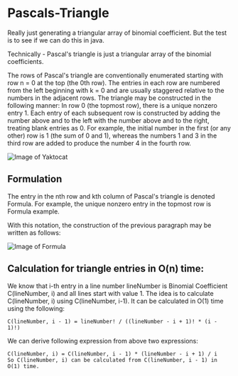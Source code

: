 # Pascals-Triangle
Really just generating a triangular array of binomial coefficient. But the test is to see if we can do this in java. 

Technically - Pascal's triangle is just a triangular array of the binomial coefficients.

The rows of Pascal's triangle are conventionally enumerated starting with row n = 0 at the top (the 0th row). The entries in each row are numbered from the left beginning with k = 0 and are usually staggered relative to the numbers in the adjacent rows. The triangle may be constructed in the following manner: In row 0 (the topmost row), there is a unique nonzero entry 1. Each entry of each subsequent row is constructed by adding the number above and to the left with the number above and to the right, treating blank entries as 0. For example, the initial number in the first (or any other) row is 1 (the sum of 0 and 1), whereas the numbers 1 and 3 in the third row are added to produce the number 4 in the fourth row.

![Image of Yaktocat](https://wonderopolis.org/wp-content/uploads/2017/01/1853_Pascals_Triangledreamstime_xxl_69735729.jpg)



## Formulation
The entry in the nth row and kth column of Pascal's triangle is denoted Formula. For example, the unique nonzero entry in the topmost row is Formula example.

With this notation, the construction of the previous paragraph may be written as follows:

![Image of Formula](https://slideplayer.com/slide/12222370/72/images/9/Pascal%E2%80%99s+formula+Combinatorial+proof%3A.jpg) 



## Calculation for triangle entries in O(n) time:

We know that i-th entry in a line number lineNumber is Binomial Coefficient C(lineNumber, i) and all lines start with value 1. The idea is to calculate C(lineNumber, i) using C(lineNumber, i-1). It can be calculated in O(1) time using the following:

```C(lineNumber, i)   = lineNumber! / ((lineNumber - i)! * i!)>
C(lineNumber, i - 1) = lineNumber! / ((lineNumber - i + 1)! * (i - 1)!) 
```

We can derive following expression from above two expressions:

```
C(lineNumber, i) = C(lineNumber, i - 1) * (lineNumber - i + 1) / i
So C(lineNumber, i) can be calculated from C(lineNumber, i - 1) in O(1) time.
```
